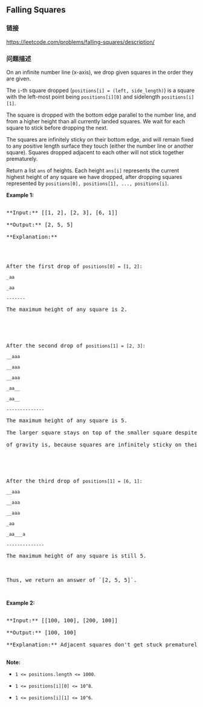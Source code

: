 ## Falling Squares  
### 链接  
https://leetcode.com/problems/falling-squares/description/  
### 问题描述
On an infinite number line (x-axis), we drop given squares in the order they are given.

The `i`-th square dropped (`positions[i] = (left, side_length)`) is a square with the left-most point being `positions[i][0]` and sidelength `positions[i][1]`.

The square is dropped with the bottom edge parallel to the number line, and from a higher height than all currently landed squares.  We wait for each square to stick before dropping the next.

The squares are infinitely sticky on their bottom edge, and will remain fixed to any positive length surface they touch (either the number line or another square).  Squares dropped adjacent to each other will not stick together prematurely.

Return a list `ans` of heights.  Each height `ans[i]` represents the current highest height of any square we have dropped, after dropping squares represented by `positions[0], positions[1], ..., positions[i]`.


**Example 1:**<br />
<pre>
**Input:** [[1, 2], [2, 3], [6, 1]]
**Output:** [2, 5, 5]
**Explanation:**
<p>
After the first drop of <code>positions[0] = [1, 2]:
_aa
_aa
-------
</code>The maximum height of any square is 2.



After the second drop of <code>positions[1] = [2, 3]:
__aaa
__aaa
__aaa
_aa__
_aa__
--------------
</code>The maximum height of any square is 5.  
The larger square stays on top of the smaller square despite where its center
of gravity is, because squares are infinitely sticky on their bottom edge.



After the third drop of <code>positions[1] = [6, 1]:
__aaa
__aaa
__aaa
_aa
_aa___a
--------------
</code>The maximum height of any square is still 5.

Thus, we return an answer of `[2, 5, 5]`.
</pre>


**Example 2:**<br />
<pre>
**Input:** [[100, 100], [200, 100]]
**Output:** [100, 100]
**Explanation:** Adjacent squares don't get stuck prematurely - only their bottom edge can stick to surfaces.
</pre>


**Note:**
- `1 <= positions.length <= 1000`.
- `1 <= positions[i][0] <= 10^8`.
- `1 <= positions[i][1] <= 10^6`.

